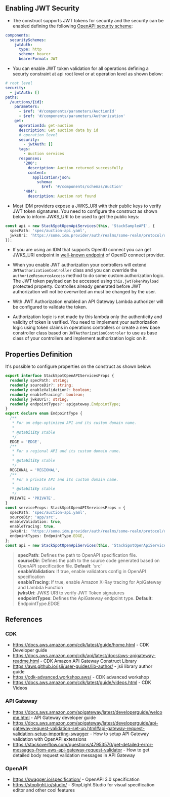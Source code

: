 ## Enabling JWT Security
- The construct supports JWT tokens for security and the security can be enabled defining the following [OpenAPI security scheme](https://swagger.io/specification/#security-scheme-object):
```yaml
components:
  securitySchemes:
    jwtAuth:
      type: http
      scheme: bearer
      bearerFormat: JWT
```

- You can enable JWT token validation for all operations defining a securty constraint at api root level or at operation level as shown below:

```yaml
# root level
security:
  - jwtAuth: []
paths:
  /auctions/{id}:
    parameters:
      - $ref: '#/components/parameters/AuctionId'
      - $ref: '#/components/parameters/Authorization'
    get:
      operationId: get-auction
      description: Get auction data by id
      # operation level
      security:
        - jwtAuth: []
      tags:
        - Auction services
      responses:
        '200':
          description: Auction returned successfully
          content:
            application/json:
              schema:
                $ref: '#/components/schemas/Auction'
        '404':
          description: Auction not found
```

- Most IDM providers expose a JWKS_URI with their public keys to verify JWT token signatures. You need to configure the construct as shown below to inform JWKS_URI to be used to get the public keys:

```typescript
const api = new StackSpotOpenApiServices(this, 'StackSampleAPI', {
  specPath: 'spec/auction-api.yaml',
  jwksUri: 'https://some.idm.provider/auth/realms/some-realm/protocol/openid-connect/certs',
});
```

- If you are using an IDM that supports OpenID connect you can get JWKS_URI endpoint in [well-known endpoint](https://openid.net/specs/openid-connect-discovery-1_0.html#ProviderConfig) of OpenID connect provider.

- When you enable JWT authorization your controllers will extend `JWTAuthorizationController` class and you can override the `authorizeResourceAccess` method to do some custom authorization logic. The JWT token payload can be accessed using `this.jwtTokenPayload` protected property. Controlles already generated before JWT authorization will not be overwrited an must be changed by the user.

- With JWT Authorization enabled an API Gateway Lambda authorizer will be configured to validate the token.

- Authorization logic is not made by this lambda only the authenticity and validity of token is verified. You need to implement your authorization logic using token claims in operations controllers or create a new base constroller class based on `JWTAuthorizationControler` to use as base class of your controllers and implement authorization logic on it.

## Properties Definition

It's possible to configure properties on the construct as shown below:

```typescript
export interface StackSpotOpenAPIServicesProps {
  readonly specPath: string;
  readonly sourceDir?: string;
  readonly enableValidation?: boolean;
  readonly enableTracing?: boolean;
  readonly jwksUri?: string;
  readonly endpointTypes?: apigateway.EndpointType;
}
export declare enum EndpointType {
  /**
   * For an edge-optimized API and its custom domain name.
   *
   * @stability stable
   */
  EDGE = 'EDGE',
  /**
   * For a regional API and its custom domain name.
   *
   * @stability stable
   */
  REGIONAL = 'REGIONAL',
  /**
   * For a private API and its custom domain name.
   *
   * @stability stable
   */
  PRIVATE = 'PRIVATE',
}
const serviceProps: StackSpotOpenAPIServicesProps = {
  specPath: 'spec/auction-api.yaml',
  sourceDir: 'app/src',
  enableValidation: true,
  enableTracing: true,
  jwksUri: 'https://some.idm.provider/auth/realms/some-realm/protocol/openid-connect/certs',
  endpointTypes: EndpointType.EDGE,
};
const api = new StackSpotOpenApiServices(this, 'StackSpotOpenApiServicesID', serviceProps);
```

> **specPath**: Defines the path to OpenAPI specification file.  
> **sourceDir**: Defines the path to the source code generated based on OpenAPI specification file. **Default**: 'src'  
> **enableValidation**: If true, enable validators config in OpenAPI specification  
> **enableTracing**: If true, enable Amazon X-Ray tracing for ApiGateway and Lambda Function  
> **jwksUri**: JWKS URI to verify JWT Token signatures  
> **endpointTypes**: Defines the ApiGateway endpoint type. **Default**: EndpointType.EDGE
## References

### CDK

- <https://docs.aws.amazon.com/cdk/latest/guide/home.html> - CDK Developer guide
- <https://docs.aws.amazon.com/cdk/api/latest/docs/aws-apigateway-readme.html> - CDK Amazon API Gateway Construct Library
- <https://aws.github.io/jsii/user-guides/lib-author/> - jsii library author guide
- <https://cdk-advanced.workshop.aws/> - CDK advanced workshop
- <https://docs.aws.amazon.com/cdk/latest/guide/videos.html> - CDK Videos

### API Gateway

- <https://docs.aws.amazon.com/apigateway/latest/developerguide/welcome.html> - API Gateway developer guide
- <https://docs.aws.amazon.com/apigateway/latest/developerguide/api-gateway-request-validation-set-up.html#api-gateway-request-validation-setup-importing-swagger> - How to setup API Gateway validation with OpenAPI extensions
- <https://stackoverflow.com/questions/47953570/get-detailed-error-messages-from-aws-api-gateway-request-validator> - How to get detailed body request validation messages in API Gateway

### OpenAPI

- <https://swagger.io/specification/> - OpenAPI 3.0 specification
- <https://stoplight.io/studio/> - StopLight Studio for visual specification editor and other cool features